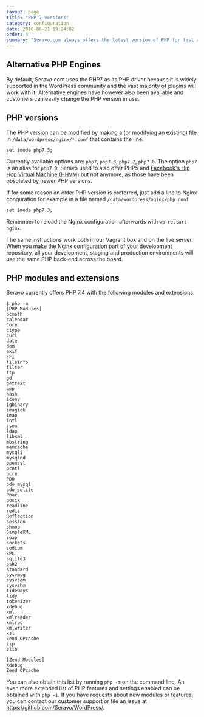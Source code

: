 ```yaml
---
layout: page
title: "PHP 7 versions"
category: configuration
date: 2016-06-21 19:24:02
order: 4
summary: "Seravo.com always offers the latest version of PHP for fast and secure sites"
---
```


## Alternative PHP Engines

By default, Seravo.com uses the PHP7 as its PHP driver because it is widely supported in the WordPress community and the vast majority of plugins will work with it. Alternative engines have however also been available and customers can easily change the PHP version in use.

## PHP versions

The PHP version can be modified by making a (or modifying an existing) file in `/data/wordpress/nginx/*.conf` that contains the line:
```
set $mode php7.3;
```

Currently available options are: `php7`, `php7.3`, `php7.2`, `php7.0`. The option `php7` is an alias for `php7.0`. Seravo used to also offer PHP5 and [Facebook's Hip Hop Virtual Machine (HHVM)](http://hhvm.com) but not anymore, as those have been obsoleted by newer PHP versions.

If for some reason an older PHP version is preferred, just add a line to Nginx conguration for example in a file named `/data/wordpress/nginx/php.conf`
```
set $mode php7.3;
```

Remember to reload the Nginx configuration afterwards with `wp-restart-nginx`.

The same instructions work both in our Vagrant box and on the live server. When you make the Nginx configuration part of your development repository, all your development, staging and production environments will use the same PHP back-end across the board.

## PHP modules and extensions

Seravo currently offers PHP 7.4 with the following modules and extensions:

```
$ php -m
[PHP Modules]
bcmath
calendar
Core
ctype
curl
date
dom
exif
FFI
fileinfo
filter
ftp
gd
gettext
gmp
hash
iconv
igbinary
imagick
imap
intl
json
ldap
libxml
mbstring
memcache
mysqli
mysqlnd
openssl
pcntl
pcre
PDO
pdo_mysql
pdo_sqlite
Phar
posix
readline
redis
Reflection
session
shmop
SimpleXML
soap
sockets
sodium
SPL
sqlite3
ssh2
standard
sysvmsg
sysvsem
sysvshm
tideways
tidy
tokenizer
xdebug
xml
xmlreader
xmlrpc
xmlwriter
xsl
Zend OPcache
zip
zlib

[Zend Modules]
Xdebug
Zend OPcache
```

You can also obtain this list by running `php -m` on the command line. An even more extended list of PHP features and settings enabled can be obtained with `php -i`. If you have requests about new modules or features, you can contact our customer support or file an issue at https://github.com/Seravo/WordPress/.
